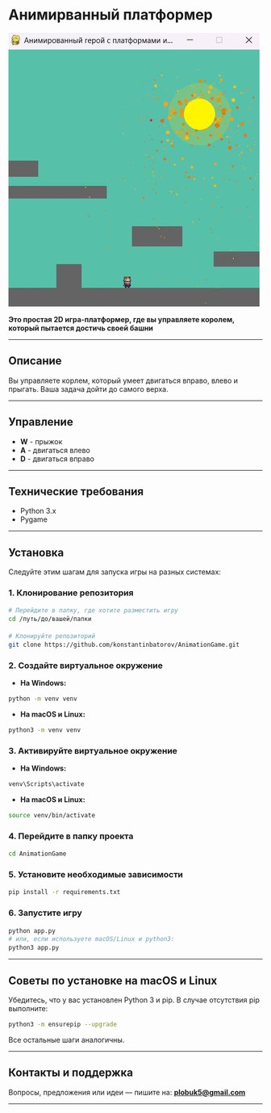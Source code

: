 # Анимирванный платформер
![MarineGEO circle logo](game.jpg "MarineGEO logo")

**Это простая 2D игра-платформер, где вы управляете королем, который пытается достичь своей башни**

---

## Описание

Вы управляете корлем, который умеет двигаться вправо, влево и прыгать. Ваша задача дойти до самого верха.

---

## Управление

- **W** - прыжок
- **A** - двигаться влево
- **D** - двигаться вправо

---

## Технические требования

- Python 3.x  
- Pygame

---

## Установка

Следуйте этим шагам для запуска игры на разных системах:

### 1. Клонирование репозитория

```bash
# Перейдите в папку, где хотите разместить игру
cd /путь/до/вашей/папки

# Клонируйте репозиторий
git clone https://github.com/konstantinbatorov/AnimationGame.git
```

### 2. Создайте виртуальное окружение

- **На Windows:**

```bash
python -m venv venv
```

- **На macOS и Linux:**

```bash
python3 -m venv venv
```

### 3. Активируйте виртуальное окружение

- **На Windows:**

```bash
venv\Scripts\activate
```

- **На macOS и Linux:**

```bash
source venv/bin/activate
```

### 4. Перейдите в папку проекта

```bash
cd AnimationGame
```

### 5. Установите необходимые зависимости

```bash
pip install -r requirements.txt
```

### 6. Запустите игру

```bash
python app.py
# или, если используете macOS/Linux и python3:
python3 app.py
```

---

## Советы по установке на macOS и Linux

Убедитесь, что у вас установлен Python 3 и pip. В случае отсутствия pip выполните:

```bash
python3 -m ensurepip --upgrade
```

Все остальные шаги аналогичны.

---

## Контакты и поддержка

Вопросы, предложения или идеи — пишите на: **plobuk5@gmail.com**


---
